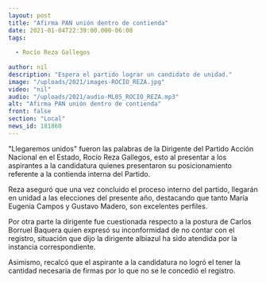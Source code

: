 ```yaml
---
layout: post
title: "Afirma PAN unión dentro de contienda"
date: 2021-01-04T22:39:00.000-06:00
tags:
  
  - Rocío Reza Gallegos
  
author: nil
description: "Espera el partido lograr un candidato de unidad."
image: "/uploads/2021/images-ROCIO_REZA.jpg"
video: "nil"
audio: "/uploads/2021/audio-ML05_ROCIO_REZA.mp3"
alt: "Afirma PAN unión dentro de contienda"
front: false
section: "Local"
news_id: 181860
---
```


"Llegaremos unidos" fueron las palabras de la Dirigente del Partido Acción Nacional en el Estado, Rocío Reza Gallegos, esto al presentar a los aspirantes a la candidatura quienes presentaron su posicionamiento referente a la contienda interna del Partido. 

Reza aseguró que una vez concluido el proceso interno del partido, llegarán en unidad a las elecciones del presente año, destacando que tanto María Eugenia Campos y Gustavo Madero, son excelentes perfiles.

Por otra parte la dirigente fue cuestionada respecto a la postura de Carlos Borruel Baquera quien expresó su inconformidad de no contar con el registro, situación que dijo la dirigente albiazul ha sido atendida por la instancia correspondiente.

Asimismo, recalcó que el aspirante a la candidatura no logró el tener la cantidad necesaria de firmas por lo que no se le concedió el registro.
